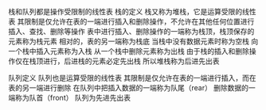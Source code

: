 栈和队列都是操作受限制的线性表
栈的定义
栈又称为堆栈，它是运算受限的线性表
其限制是仅允许在表的一端进行插入和删除操作，不允许在其他任何位置进行插入、查找、删除等操作
表中进行插入、删除操作的一端称为栈顶，栈顶保存的元素称为栈元素
相对的，表的另一端称为栈底
当栈中没有数据元素时称为空栈
向一个栈中插入元素称为入栈
从一个栈中删除元素称为出栈
由于栈的插入和删除操作仅在栈顶进行，后进栈的元素必定先出栈
所以堆栈称为后进先出表

队列定义
队列也是运算受限的线性表
其限制是仅允许在表的一端进行插入，而在表的另一端进行删除
在队列中把插入数据的一端称为队尾（rear） 删除数据的一端称为队首（front）
队列为先进先出表

